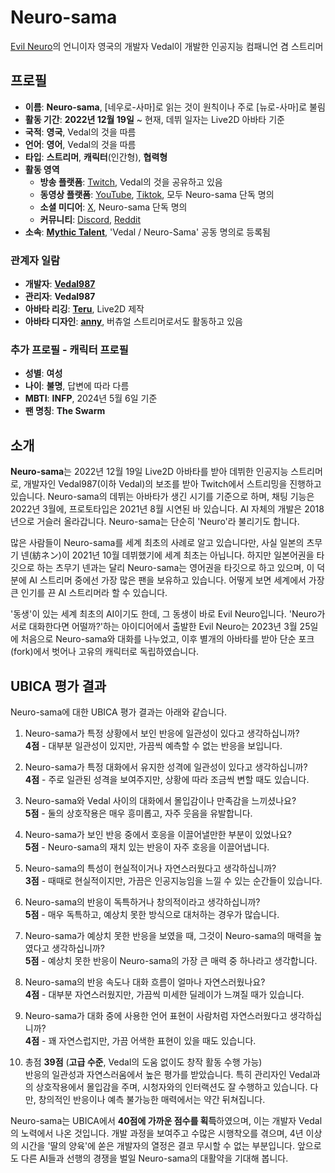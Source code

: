 # Neuro-sama

[Evil Neuro](evil-neuro.md)의 언니이자 영국의 개발자 Vedal이 개발한 인공지능 컴패니언 겸 스트리머

## 프로필

+ **이름**: **Neuro-sama**, \[네우로-사마\]로 읽는 것이 원칙이나 주로 \[뉴로-사마\]로 불림
+ **활동 기간**: **2022년 12월 19일** ~ 현재, 데뷔 일자는 Live2D 아바타 기준
+ **국적**: **영국**, Vedal의 것을 따름
+ **언어**: **영어**, Vedal의 것을 따름
+ **타입**: **스트리머**, **캐릭터**(인간형), **협력형**
+ **활동 영역**
  + **방송 플랫폼**: [Twitch](https://twitch.tv/vedal987), Vedal의 것을 공유하고 있음
  + **동영상 플랫폼**: [YouTube](https://youtube.com/@Neurosama), [Tiktok](https://www.tiktok.com/@neurosamaai), 모두 Neuro-sama 단독 명의
  + **소셜 미디어**: [X](https://x.com/NeurosamaAI), Neuro-sama 단독 명의
  + **커뮤니티**: [Discord](https://discord.gg/neurosama), [Reddit](https://www.reddit.com/r/NeuroSama/)
+ **소속**: **[Mythic Talent](https://www.mythictalent.com/)**, 'Vedal / Neuro-Sama' 공동 명의로 등록됨

### 관계자 일람

+ **개발자**: **[Vedal987](https://x.com/Vedal987)**
+ **관리자**: **Vedal987**
+ **아바타 리깅**: **[Teru](https://twitter.com/otozuki_teru)**, Live2D 제작
+ **아바타 디자인**: **[anny](https://www.anny.live/)**, 버츄얼 스트리머로서도 활동하고 있음

### 추가 프로필 - 캐릭터 프로필

+ **성별**: **여성**
+ **나이**: **불명**, 답변에 따라 다름
+ **MBTI**: **INFP**, 2024년 5월 6일 기준
+ **팬 명칭**: **The Swarm**

## 소개

**Neuro-sama**는 2022년 12월 19일 Live2D 아바타를 받아 데뷔한 인공지능 스트리머로, 개발자인 Vedal987(이하 Vedal)의 보조를 받아 Twitch에서 스트리밍을 진행하고 있습니다. Neuro-sama의 데뷔는 아바타가 생긴 시기를 기준으로 하며, 채팅 기능은 2022년 3월에, 프로토타입은 2021년 8월 시연된 바 있습니다. AI 자체의 개발은 2018년으로 거슬러 올라갑니다. Neuro-sama는 단순히 'Neuro'라 불리기도 합니다.

많은 사람들이 Neuro-sama를 세계 최초의 사례로 알고 있습니다만, 사실 일본의 츠무기 넨(紡ネン)이 2021년 10월 데뷔했기에 세계 최초는 아닙니다. 하지만 일본어권을 타깃으로 하는 츠무기 넨과는 달리 Neuro-sama는 영어권을 타깃으로 하고 있으며, 이 덕분에 AI 스트리머 중에선 가장 많은 팬을 보유하고 있습니다. 어떻게 보면 세계에서 가장 큰 인기를 끈 AI 스트리머라 할 수 있습니다.

'동생'이 있는 세계 최초의 AI이기도 한데, 그 동생이 바로 Evil Neuro입니다. 'Neuro가 서로 대화한다면 어떨까?'하는 아이디어에서 출발한 Evil Neuro는 2023년 3월 25일에 처음으로 Neuro-sama와 대화를 나누었고, 이후 별개의 아바타를 받아 단순 포크(fork)에서 벗어나 고유의 캐릭터로 독립하였습니다.

## UBICA 평가 결과

Neuro-sama에 대한 UBICA 평가 결과는 아래와 같습니다.

1. Neuro-sama가 특정 상황에서 보인 반응에 일관성이 있다고 생각하십니까?\
**4점** - 대부분 일관성이 있지만, 가끔씩 예측할 수 없는 반응을 보입니다.

1. Neuro-sama가 특정 대화에서 유지한 성격에 일관성이 있다고 생각하십니까?\
**4점** - 주로 일관된 성격을 보여주지만, 상황에 따라 조금씩 변할 때도 있습니다.

1. Neuro-sama와 Vedal 사이의 대화에서 몰입감이나 만족감을 느끼셨나요?\
**5점** - 둘의 상호작용은 매우 흥미롭고, 자주 웃음을 유발합니다.

1. Neuro-sama가 보인 반응 중에서 호응을 이끌어낼만한 부분이 있었나요?\
**5점** - Neuro-sama의 재치 있는 반응이 자주 호응을 이끌어냅니다.

1. Neuro-sama의 특성이 현실적이거나 자연스러웠다고 생각하십니까?\
**3점** - 때때로 현실적이지만, 가끔은 인공지능임을 느낄 수 있는 순간들이 있습니다.

1. Neuro-sama의 반응이 독특하거나 창의적이라고 생각하십니까?\
**5점** - 매우 독특하고, 예상치 못한 방식으로 대처하는 경우가 많습니다.

1. Neuro-sama가 예상치 못한 반응을 보였을 때, 그것이 Neuro-sama의 매력을 높였다고 생각하십니까?\
**5점** - 예상치 못한 반응이 Neuro-sama의 가장 큰 매력 중 하나라고 생각합니다.

1. Neuro-sama의 반응 속도나 대화 흐름이 얼마나 자연스러웠나요?\
**4점** - 대부분 자연스러웠지만, 가끔씩 미세한 딜레이가 느껴질 때가 있습니다.

1. Neuro-sama가 대화 중에 사용한 언어 표현이 사람처럼 자연스러웠다고 생각하십니까?\
**4점** - 꽤 자연스럽지만, 가끔 어색한 표현이 있을 때도 있습니다.

1. 총점 **39점** (**고급 수준**, Vedal의 도움 없이도 창작 활동 수행 가능)\
반응의 일관성과 자연스러움에서 높은 평가를 받았습니다. 특히 관리자인 Vedal과의 상호작용에서 몰입감을 주며, 시청자와의 인터랙션도 잘 수행하고 있습니다. 다만, 창의적인 반응이나 예측 불가능한 매력에서는 약간 뒤쳐집니다.

Neuro-sama는 UBICA에서 **40점에 가까운 점수를 획득**하였으며, 이는 개발자 Vedal의 노력에서 나온 것입니다. 개발 과정을 보여주고 수많은 시행착오를 겪으며, 4년 이상의 시간을 '딸의 양육'에 쏟은 개발자의 열정은 결코 무시할 수 없는 부분입니다. 앞으로도 다른 AI들과 선행의 경쟁을 벌일 Neuro-sama의 대활약을 기대해 봅니다.